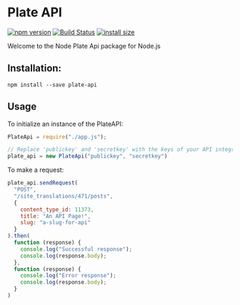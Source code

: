 # Plate API

[![npm version](https://badge.fury.io/js/plate-api.svg)](https://badge.fury.io/js/plate-api)
[![Build Status](https://travis-ci.com/platehub/node-plate-api.svg?branch=master)](https://travis-ci.com/platehub/node-plate-api)
[![install size](https://packagephobia.now.sh/badge?p=plate-api)](https://packagephobia.now.sh/result?p=plate-api)

Welcome to the Node Plate Api package for Node.js

## Installation:
```shell
npm install --save plate-api
```

## Usage

To initialize an instance of the PlateAPI:

```javascript
PlateApi = require("./app.js");

// Replace 'publickey' and 'secretkey' with the keys of your API integration.
plate_api = new PlateApi("publickey", "secretkey")
```

To make a request:

```javascript
plate_api.sendRequest(
  "POST",
  "/site_translations/471/posts",
  {
    content_type_id: 11373,
    title: "An API Page!",
    slug: "a-slug-for-api"
  }
).then(
  function (response) {
    console.log("Successful response");
    console.log(response.body);
  },
  function (response) {
    console.log("Error response");
    console.log(response.body);
  }
)
```
